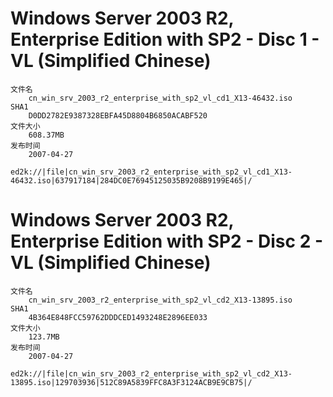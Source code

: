 
# Windows Server 2003 R2, Enterprise Edition with SP2 - Disc 1 - VL (Simplified Chinese)
```
文件名
    cn_win_srv_2003_r2_enterprise_with_sp2_vl_cd1_X13-46432.iso
SHA1
    D0DD2782E9387328EBFA45D8804B6850ACABF520
文件大小
    608.37MB
发布时间
    2007-04-27
```
```
ed2k://|file|cn_win_srv_2003_r2_enterprise_with_sp2_vl_cd1_X13-46432.iso|637917184|284DC0E76945125035B9208B9199E465|/
```

# Windows Server 2003 R2, Enterprise Edition with SP2 - Disc 2 - VL (Simplified Chinese)
```
文件名
    cn_win_srv_2003_r2_enterprise_with_sp2_vl_cd2_X13-13895.iso
SHA1
    4B364E848FCC59762DDDCED1493248E2896EE033
文件大小
    123.7MB
发布时间
    2007-04-27
```
```
ed2k://|file|cn_win_srv_2003_r2_enterprise_with_sp2_vl_cd2_X13-13895.iso|129703936|512C89A5839FFC8A3F3124ACB9E9CB75|/
```
